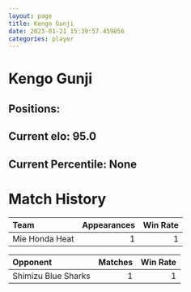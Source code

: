 ```yaml
---  
layout: page  
title: Kengo Gunji  
date: 2023-01-21 15:39:57.459856  
categories: player  
---
```

# Kengo Gunji

## Positions: 

## Current elo: 95.0

## Current Percentile: None

# Match History


| Team           |   Appearances |   Win Rate |
|:---------------|--------------:|-----------:|
| Mie Honda Heat |             1 |          1 |

| Opponent            |   Matches |   Win Rate |
|:--------------------|----------:|-----------:|
| Shimizu Blue Sharks |         1 |          1 |